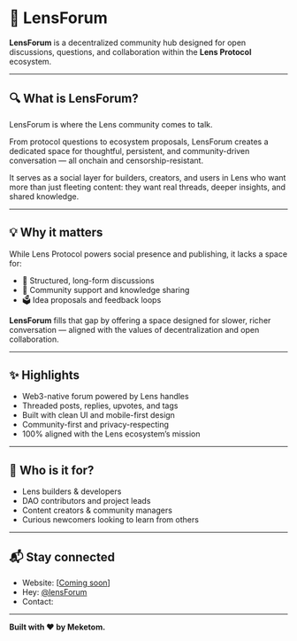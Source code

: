# 🌿 LensForum

**LensForum** is a decentralized community hub designed for open discussions, questions, and collaboration within the **Lens Protocol** ecosystem.

---

## 🔍 What is LensForum?

LensForum is where the Lens community comes to talk.

From protocol questions to ecosystem proposals, LensForum creates a dedicated space for thoughtful, persistent, and community-driven conversation — all onchain and censorship-resistant.

It serves as a social layer for builders, creators, and users in Lens who want more than just fleeting content: they want real threads, deeper insights, and shared knowledge.

---

## 💡 Why it matters

While Lens Protocol powers social presence and publishing, it lacks a space for:

- 🧵 Structured, long-form discussions  
- 🤝 Community support and knowledge sharing  
- 🗳️ Idea proposals and feedback loops  

**LensForum** fills that gap by offering a space designed for slower, richer conversation — aligned with the values of decentralization and open collaboration.

---

## ✨ Highlights

- Web3-native forum powered by Lens handles  
- Threaded posts, replies, upvotes, and tags  
- Built with clean UI and mobile-first design  
- Community-first and privacy-respecting  
- 100% aligned with the Lens ecosystem’s mission

---

## 📣 Who is it for?

- Lens builders & developers  
- DAO contributors and project leads  
- Content creators & community managers  
- Curious newcomers looking to learn from others  

---

## 📬 Stay connected

- Website: [[Coming soon](https://lens-forum.vercel.app/)]  
- Hey: [@lensForum](https://x.com/lensforum)   
- Contact: 

---

**Built with ❤️ by Meketom.**
